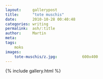```yaml
---
layout:     gallerypost
title:      "tote muschis"
date:       2010-10-28 00:40:48
categories: writing
permalink:  ash/:title
author:     Martin
meta:
tags:
    moks
images:
    tote-muschis/z.jpg:           600x400
---
```


{% include gallery.html %}
